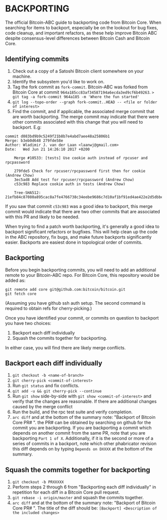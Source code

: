 BACKPORTING
===========

The official Bitcoin-ABC guide to backporting code from Bitcoin Core. When searching
for items to backport, especially be on the lookout for bug fixes, code cleanup, and
important refactors, as these help improve Bitcoin ABC despite consensus-level differences
between Bitcoin Cash and Bitcoin Core.

Identifying commits
-------------------

1. Check out a copy of a Satoshi Bitcoin client somewhere on your machine.
2. Identify the subsystem you'd like to work on.
3. Tag the fork commit as `fork-commit`. Bitcoin-ABC was forked from Bitcoin Core
   at commit `964a185cc83af34587194a6ecda3ed9cf6b49263`.
   `> git tag -a fork-commit 964a185 -m 'Where the fun started'`
4. `git log --topo-order --graph fork-commit..HEAD -- <file or folder of interest>`
5. Find the commit, and if applicable, the associated merge commit that
   are worth backporting.	The merge commit may indicate that there were other
   commits associated with this change that you will need to backport. E.g:

```
commit d083bd9b9c5249f21b8b7e4abd7aee48a25806b1
Merge: b3eb0d648 279fde58e
Author: Wladimir J. van der Laan <laanwj@gmail.com>
Date:   Wed Jun 21 14:26:10 2017 +0200

    Merge #10533: [tests] Use cookie auth instead of rpcuser and rpcpassword

    279fde5 Check for rpcuser/rpcpassword first then for cookie (Andrew Chow)
    3ec5ad8 Add test for rpcuser/rpcpassword (Andrew Chow)
    c53c983 Replace cookie auth in tests (Andrew Chow)

    Tree-SHA512: 21efb84c87080a895cac8a7fe4766738c34eebe9686c7d10af1bf91ed4ae422e2d5dbbebffd00d34744eb6bb2d0195ea3aca86deebf085bbdeeb1d8b474241ed
```

If you saw that commit `c53c983` was a good idea to backport, this merge
commit would indicate that there are two other commits that are associated
with this PR and likely to be needed.

When trying to find a patch worth backporting, it's generally a good idea to
backport significant refactors or bugfixes.  This will help clean up the code
in the ABC repository, fix bugs, and make future backports significantly
easier.  Backports are easiest done in topological order of commits.

Backporting
-----------

Before you begin backporting commits, you will need to add an additional remote to your Bitcoin-ABC repo.
For Bitcoin Core, this repository would be added as:

```
git remote add core git@github.com:bitcoin/bitcoin.git
git fetch core
```

(Assuming you have github ssh auth setup.  The second command is required to obtain refs for cherry-picking.)

Once you have identified your commit, or commits on question to backport you have two choices:

1. Backport each diff individually
2. Squash the commits together for backporting.

In either case, you will find there are likely merge conflicts. 

Backport each diff individually
-------------------------------

1. `git checkout -b <name-of-branch>`
2. `git cherry-pick <commit-of-interest>`
3. Run `git status` and fix conflicts.
4. `git add -u && git cherry-pick --continue`
5. Run `git show` side-by-side with `git show <commit-of-interest>` and verify that the changes are reasonable.
	If there are additional changes caused by the merge conflict
6. Run the build, and the rpc test suite and verify completion.
7. `arc diff` and at the bottom of the summary note: "Backport of Bitcoin Core PR# <XXXXX>".
   the PR# can be obtained by searching on github for the commit you are backporting.
   If you are backporting a commit which depends on another commit from the same PR,
   note that you are backporting `Part 1 of X`.  Additionally, if it is the second or
   more of a series of commits in a backport, note which other phabricator revision this
   diff depends on by typing `Depends on DXXXX` at the bottom of the summary.

Squash the commits together for backporting
-------------------------------------------

1. `git checkout -b PRXXXXX`
2. Perform steps 2 through 6 from "Backporting each diff individually" in repetition for each diff
   in a Bitcoin Core pull request.
3. `git rebase -i origin/master` and squash the commits together.
4. `arc diff` and at the bottom of the summary note: "Backport of Bitcoin Core PR# <XXXXX>".
   The title of the diff should be: `[Backport] <Description of the included changes>`

